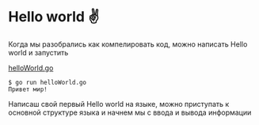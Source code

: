 # Hello world ✌️

Когда мы разобрались как компелировать код, можно написать Hello world и запустить

[helloWorld.go](https://github.com/KOLYAPAVL/go/blob/master/basic/helloWorld/helloWorld.go)

``` 
$ go run helloWorld.go
Привет мир!
```

Написаш свой первый Hello world на языке, можно приступать к основной структуре языка и начнем мы с ввода и вывода 
информации
